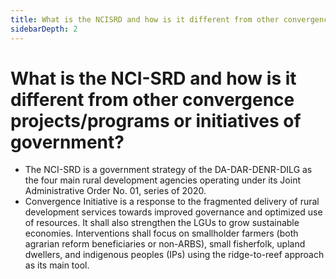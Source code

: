 ```yaml
---
title: What is the NCISRD and how is it different from other convergence projectsprograms or initiatives of government?
sidebarDepth: 2
---
```


# What is the NCI-SRD and how is it different from other convergence projects/programs or initiatives of government?


 - The NCI-SRD is a government strategy of the DA-DAR-DENR-DILG as the four main rural development agencies operating under its Joint Administrative Order No. 01, series of 2020.
 - Convergence Initiative is a response to the fragmented delivery of rural development services towards improved governance and optimized use of resources. It shall also strengthen the LGUs to grow sustainable economies. Interventions shall focus on smallholder farmers (both agrarian reform beneficiaries or non-ARBS), small fisherfolk, upland dwellers, and indigenous peoples (IPs) using the ridge-to-reef approach as its main tool.
